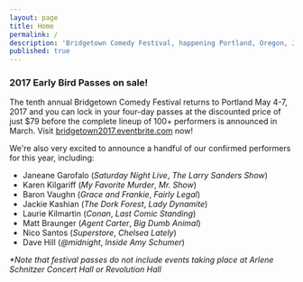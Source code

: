 ```yaml
---
layout: page
title: Home
permalink: /
description: 'Bridgetown Comedy Festival, happening Portland, Oregon, June 1st-5th, 2016!'
published: true
---
```


<h3>2017 Early Bird Passes on sale!</h3>

The tenth annual Bridgetown Comedy Festival returns to Portland May 4-7, 2017 and you can lock in your four-day passes at the discounted price of just $79 before the complete lineup of 100+ performers is announced in March. Visit [bridgetown2017.eventbrite.com](http://bridgetown2017.eventbrite.com) now!

We're also very excited to announce a handful of our confirmed performers for this year, including:

- Janeane Garofalo (_Saturday Night Live_, _The Larry Sanders Show_)
- Karen Kilgariff (_My Favorite Murder_, _Mr. Show_)
- Baron Vaughn (_Grace and Frankie_, _Fairly Legal_)
- Jackie Kashian (_The Dork Forest_, _Lady Dynamite_)
- Laurie Kilmartin (_Conan_, _Last Comic Standing_)
- Matt Braunger (_Agent Carter_, _Big Dumb Animal_)
- Nico Santos (_Superstore_, _Chelsea Lately_)
- Dave Hill (_@midnight_, _Inside Amy Schumer_)

_*Note that festival passes do not include events taking place at Arlene Schnitzer Concert Hall or Revolution Hall_